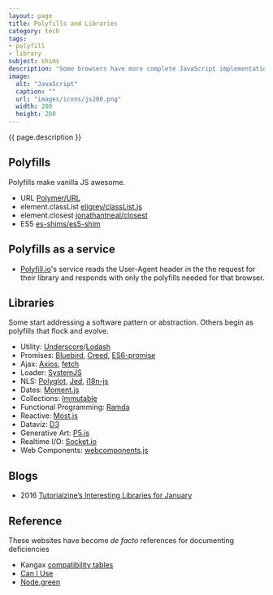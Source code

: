 ```yaml
---
layout: page
title: Polyfills and Libraries
category: tech
tags:
- polyfill
- library
subject: shims
description: "Some browsers have more complete JavaScript implementations than others, and you can manually “polyfill” the deficiencies you care about."
image:
  alt: "JavaScript"
  caption: ""
  url: "images/icons/js200.png"
  width: 200
  height: 200
---
```


{{ page.description }}

Polyfills
--------

Polyfills make vanilla JS awesome.

* URL [Polymer/URL](https://github.com/Polymer/URL)
* element.classList [eligrey/classList.js](https://github.com/eligrey/classList.js)
* element.closest [jonathantneal/closest](https://github.com/jonathantneal/closest)
* ES5 [es-shims/es5-shim](https://github.com/es-shims/es5-shim)

Polyfills as a service
----------------------
* [Polyfill.io](http://Polyfill.io/)'s service reads the User-Agent header in the the request for their library and responds with only the polyfills needed for that browser.

Libraries
--------

Some start addressing a software pattern or abstraction.
Others begin as polyfills that flock and evolve.

* Utility: [Underscore](http://underscorejs.org/)/[Lodash](https://lodash.com/)
* Promises: [Bluebird](https://github.com/petkaantonov/bluebird/), [Creed](https://github.com/briancavalier/creed), [ES6-promise](https://github.com/jakearchibald/es6-promise)
* Ajax: [Axios](https://github.com/mzabriskie/axios), [fetch](https://github.github.io/fetch/)
* Loader: [SystemJS](https://github.com/systemjs/systemjs)
* NLS: [Polyglot](http://airbnb.io/polyglot.js/), [Jed](https://slexaxton.github.io/Jed/), [i18n-js](https://github.com/fnando/i18n-js)
* Dates: [Moment.js](http://momentjs.com/)
* Collections: [Immutable](https://facebook.github.io/immutable-js/)
* Functional Programming: [Ramda](http://Ramdajs.com/)
* Reactive: [Most.js](https://github.com/cujojs/most)
* Dataviz: [D3](https://d3js.org/)
* Generative Art: [P5.js](http://p5js.org/)
* Realtime I/O: [Socket.io](http://socket.io/)
* Web Components: [webcomponents.js](http://webcomponents.org/polyfills/)

Blogs
-----
* 2016 [Tutorialzine’s Interesting Libraries for January](http://tutorialzine.com/2016/01/15-interesting-javascript-and-css-libraries-for-january-2016/)

Reference
---------

These websites have become _de facto_ references for documenting deficiencies

* Kangax [compatibility tables](https://kangax.github.io/compat-table/es6/)
* [Can I Use](http://caniuse.com/)
* [Node.green](http://node.green/)
